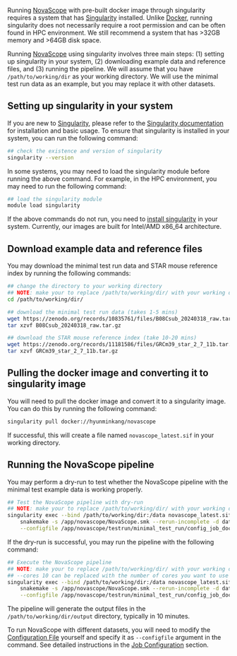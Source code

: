 Running [NovaScope](../index.md) with pre-built docker image through singularity requires a system that has [Singularity](https://sylabs.io/docs/) installed. Unlike [Docker](https://www.docker.com/), running singularity does not necessarily require a root permission and can be often found in HPC environment. We still recommend a system that has >32GB memory and >64GB disk space.

Running [NovaScope](../index.md) using singularity involves three main steps: (1) setting up singularity in your system, (2) downloading example data and reference files, and (3) running the pipeline. We will assume that you have `/path/to/working/dir` as your working directory. We will use the minimal test run data as an example, but you may replace it with other datasets.

## Setting up singularity in your system

If you are new to [Singularity](https://sylabs.io/docs/), please refer to the [Singularity documentation](https://docs.sylabs.io/guides/4.1/user-guide/quick_start.html) for installation and basic usage. To ensure that singularity is installed in your system, you can run the following command:

```bash
## check the existence and version of singularity
singularity --version
```

In some systems, you may need to load the singularity module before running the above command. 
For example, in the HPC environment, you may need to run the following command:

```bash
## load the singularity module
module load singularity
```

If the above commands do not run, you need to [install singularity](https://docs.sylabs.io/guides/4.1/admin-guide/installation.html) in your system. Currently, our images are built for Intel/AMD x86_64 architecture. 

## Download example data and reference files

You may download the minimal test run data and STAR mouse reference index by running the following commands:

```bash
## change the directory to your working directory
## NOTE: make your to replace /path/to/working/dir/ with your working directory
cd /path/to/working/dir/

## download the minimal test run data (takes 1-5 mins) 
wget https://zenodo.org/records/10835761/files/B08Csub_20240318_raw.tar.gz
tar xzvf B08Csub_20240318_raw.tar.gz

## download the STAR mouse reference index (take 10-20 mins)
wget https://zenodo.org/records/11181586/files/GRCm39_star_2_7_11b.tar.gz
tar xzvf GRCm39_star_2_7_11b.tar.gz
```

## Pulling the docker image and converting it to singularity image

You will need to pull the docker image and convert it to a singularity image. You can do this by running the following command:

```bash
singularity pull docker://hyunminkang/novascope
```

If successful, this will create a file named `novascope_latest.sif` in your working directory.

## Running the NovaScope pipeline

You may perform a dry-run to test whether the NovaScope pipeline with the minimal test example data is working properly. 

```bash
## Test the NovaScope pipeline with dry-run
## NOTE: make your to replace /path/to/working/dir/ with your working directory
singularity exec --bind /path/to/working/dir:/data novascope_latest.sif \
    snakemake -s /app/novascope/NovaScope.smk --rerun-incomplete -d data/output \
    --configfile /app/novascope/testrun/minimal_test_run/config_job_docker.yaml --dry-run -p
```

If the dry-run is successful, you may run the pipeline with the following command:

```bash
## Execute the NovaScope pipeline 
## NOTE: make your to replace /path/to/working/dir/ with your working directory
## --cores 10 can be replaced with the number of cores you want to use
singularity exec --bind /path/to/working/dir:/data novascope_latest.sif \
    snakemake -s /app/novascope/NovaScope.smk --rerun-incomplete -d data/output \
    --configfile /app/novascope/testrun/minimal_test_run/config_job_docker.yaml -p --cores 10
```

The pipeline will generate the output files in the `/path/to/working/dir/output` directory, typically in 10 minutes.

To run NovaScope with different datasets, you will need to modify the [Configuration File](https://github.com/seqscope/NovaScope/blob/main/testrun/minimal_test_run/config_job_docker.yaml) yourself and specify it as `--configfile` argument in the command. See detailed instructions in the [Job Configuration](../getting_started/job_config.md) section.